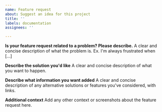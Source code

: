 ```yaml
---
name: Feature request
about: Suggest an idea for this project
title: ''
labels: documentation
assignees: ''

---
```


**Is your feature request related to a problem? Please describe.**
A clear and concise description of what the problem is. Ex. I'm always frustrated when [...]

**Describe the solution you'd like**
A clear and concise description of what you want to happen.

**Describe what information you want added**
A clear and concise description of any alternative solutions or features you've considered, with links.

**Additional context**
Add any other context or screenshots about the feature request here.
